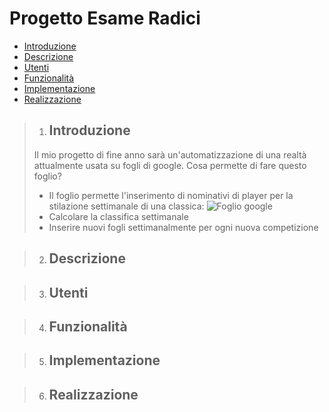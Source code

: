# Progetto Esame Radici
-   [Introduzione](#Introduzione)
-   [Descrizione](#Descrizione)
-   [Utenti](#Utenti)
-   [Funzionalità](#Funzionalità)
-   [Implementazione](#Implementazione)
-   [Realizzazione](#Realizzazione)


> 1. ## Introduzione
> 
> Il mio progetto di fine anno sarà un'automatizzazione di una realtà attualmente usata su fogli di google.
> Cosa permette di fare questo foglio?
> -  Il foglio permette l'inserimento di nominativi di player per la stilazione settimanale di una classica:
>    ![Foglio google](https://github.com/Radish0/Progetto_Esame/blob/main/Stuff/Esempio.png "Esempio di Foglio google")
> -  Calcolare la classifica settimanale
> -  Inserire nuovi fogli settimanalmente per ogni nuova competizione

> 2. ## Descrizione
> 
> 

> 3. ## Utenti
> 
>

> 4. ## Funzionalità
> 
>

> 5. ## Implementazione
> 
>

> 6. ## Realizzazione
> 
>




